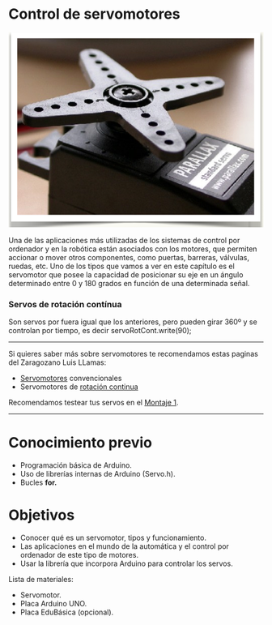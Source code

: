 
# Control de servomotores

![](img/Captura_de_pantalla_2015-04-02_a_las_8.32.53.png)

Una de las aplicaciones más utilizadas de los sistemas de control por ordenador y en la robótica están asociados con los motores, que permiten accionar o mover otros componentes, como puertas, barreras, válvulas, ruedas, etc. Uno de los tipos que vamos a ver en este capítulo es el servomotor que posee la capacidad de posicionar su eje en un ángulo determinado entre 0 y 180 grados en función de una determinada señal. 

### Servos de rotación contínua

Son servos por fuera igual que los anteriores, pero pueden girar 360º y se controlan por tiempo, es decir servoRotCont.write(90);

---

Si quieres saber más sobre servomotores te recomendamos estas paginas del Zaragozano Luis LLamas:

- [Servomotores](https://www.luisllamas.es/controlar-un-servo-con-arduino/) convencionales
- Servomotores de [rotación continua](https://www.luisllamas.es/controlar-un-servo-de-rotacion-continua-con-arduino/)

Recomendamos testear tus servos en el [Montaje 1](montaje_1_testea_tu_servo.html).

---

# Conocimiento previo

- Programación básica de Arduino.
- Uso de librerías internas de Arduino (Servo.h).
- Bucles **for.**

# Objetivos

- Conocer qué es un servomotor, tipos y funcionamiento.
- Las aplicaciones en el mundo de la automática y el control por ordenador de este tipo de motores.
- Usar la librería que incorpora Arduino para controlar los servos.

Lista de materiales:

- Servomotor.
- Placa Arduino UNO.
- Placa EduBásica (opcional).